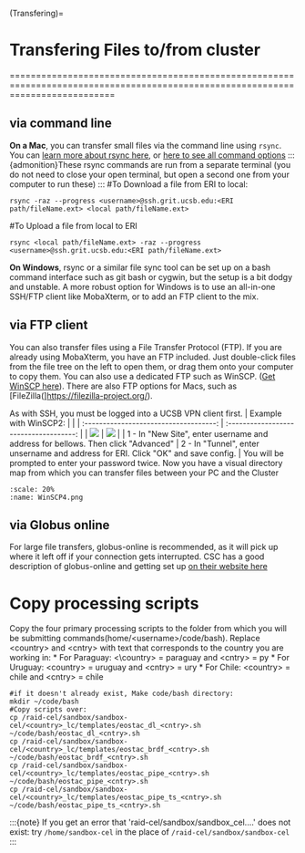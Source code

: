 (Transfering)=
# Transfering Files to/from cluster
================================================================================================================================

## via command line
**On a Mac**, you can transfer small files via the command line using `rsync`. You can [learn more about rsync here](https://www.digitalocean.com/community/tutorials/how-to-use-rsync-to-sync-local-and-remote-directories), or [here to see all command options](https://linux.die.net/man/1/rsync)
:::{admonition}These rsync commands are run from a separate terminal 
(you do not need to close your open terminal, but open a second one from your computer to run these)
:::
#To Download a file from ERI to local:
```
rsync -raz --progress <username>@ssh.grit.ucsb.edu:<ERI path/fileName.ext> <local path/fileName.ext>
```
#To Upload a file from local to ERI
```
rsync <local path/fileName.ext> -raz --progress <username>@ssh.grit.ucsb.edu:<ERI path/fileName.ext>
```
**On Windows**, rsync or a similar file sync tool can be set up on a bash command interface such as git bash or cygwin, but the setup is a bit dodgy and unstable. A more robust option for Windows is to use an all-in-one SSH/FTP client like MobaXterm, or to add an FTP client to the mix.

## via FTP client
You can also transfer files using a File Transfer Protocol (FTP). If you are already using MobaXterm, you have an FTP included. Just double-click files from the file tree on the left to open them, or drag them onto your computer to copy them. You can also use a dedicated FTP such as WinSCP. ([Get WinSCP here](https://winscp.net/eng/index.php)). There are also FTP options for Macs, such as [FileZilla(]https://filezilla-project.org/).

As with SSH, you must be logged into a UCSB VPN client first.
| Example with WinSCP2:                               |                               |
| :------------------------------------: | :------------------------------------: |
|   ![](/Images/WinSCP2.png)             |  ![](/Images/WinSCP3.png)              |
| 1 - In "New Site", enter username and address for bellows. Then click "Advanced" | 2 - In "Tunnel", enter unsername and address for ERI. Click "OK" and save config. |
You will be prompted to enter your password twice.
Now you have a visual directory map from which you can transfer files between your PC and the Cluster

```{figure} /Images/WinSCP4.png
:scale: 20%
:name: WinSCP4.png
```

## via Globus online
For large file transfers, globus-online is recommended, as it will pick up where it left off if your connection gets interrupted. CSC has a good description of globus-online and getting set up [on their website here](http://csc.cnsi.ucsb.edu/docs/globus-online)


#  Copy processing scripts
Copy the four primary processing scripts to the folder from which you will be submitting commands(home/\<username\>/code/bash).
    Replace \<country\> and \<cntry\> with text that corresponds to the country you are working in:
    * For Paraguay: \<\country\> = paraguay and \<cntry\> = py
    * For Uruguay: \<country\> = uruguay and \<cntry\> = ury
    * For Chile: \<country\> = chile and \<cntry\> = chile
```
#if it doesn't already exist, Make code/bash directory:
mkdir ~/code/bash
#Copy scripts over:
cp /raid-cel/sandbox/sandbox-cel/<country>_lc/templates/eostac_dl_<cntry>.sh ~/code/bash/eostac_dl_<cntry>.sh
cp /raid-cel/sandbox/sandbox-cel/<country>_lc/templates/eostac_brdf_<cntry>.sh ~/code/bash/eostac_brdf_<cntry>.sh
cp /raid-cel/sandbox/sandbox-cel/<country>_lc/templates/eostac_pipe_<cntry>.sh ~/code/bash/eostac_pipe_<cntry>.sh
cp /raid-cel/sandbox/sandbox-cel/<country>_lc/templates/eostac_pipe_ts_<cntry>.sh ~/code/bash/eostac_pipe_ts_<cntry>.sh
```   
:::{note} If you get an error that 'raid-cel/sandbox/sandbox_cel....' does not exist:
    try `/home/sandbox-cel` in the place of `/raid-cel/sandbox/sandbox-cel`
:::

